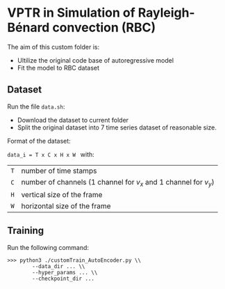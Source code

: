 # VPTR in Simulation of Rayleigh-Bénard convection (RBC)

The aim of this custom folder is:

- Ultilize the original code base of autoregressive model
- Fit the model to RBC dataset

## Dataset

Run the file ```data.sh```:

- Download the dataset to current folder
- Split the original dataset into 7 time series dataset of reasonable size.

Format of the dataset:

```data_i = T x C x H x W ``` with:

|     |                                                                  |
| --- | ---------------------------------------------------------------- |
| `T` | number of time stamps                                            |
| `C` | number of channels (1 channel for $v_x$ and 1 channel for $v_y$) |
| `H` | vertical size of the frame                                       |
| `W` | horizontal size of the frame                                     |

## Training

Run the following command:

```
>>> python3 ./customTrain_AutoEncoder.py \\
        --data_dir ... \\
        --hyper_params ... \\
        --checkpoint_dir ...                 
```
